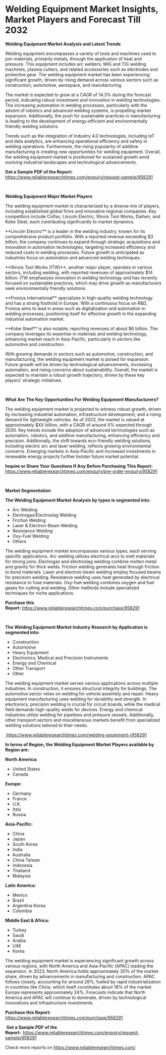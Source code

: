 <p><h1>Welding Equipment Market Insights, Market Players and Forecast Till 2032</h1></p><p><strong>Welding Equipment Market Analysis and Latest Trends</strong></p>
<p><p>Welding equipment encompasses a variety of tools and machines used to join materials, primarily metals, through the application of heat and pressure. This equipment includes arc welders, MIG and TIG welding machines, plasma cutters, and related accessories such as electrodes and protective gear. The welding equipment market has been experiencing significant growth, driven by rising demand across various sectors such as construction, automotive, aerospace, and manufacturing.</p><p>The market is expected to grow at a CAGR of 14.3% during the forecast period, indicating robust investment and innovation in welding technologies. The increasing automation in welding processes, particularly with the advent of robotics and advanced welding systems, is propelling market expansion. Additionally, the push for sustainable practices in manufacturing is leading to the development of energy-efficient and environmentally friendly welding solutions.</p><p>Trends such as the integration of Industry 4.0 technologies, including IoT and data analytics, are enhancing operational efficiency and safety in welding operations. Furthermore, the rising popularity of additive manufacturing is creating new opportunities for welding equipment. Overall, the welding equipment market is positioned for sustained growth amid evolving industrial landscapes and technological advancements.</p></p>
<p><strong>Get a Sample PDF of the Report:&nbsp;</strong> <a href="https://www.reliableresearchtimes.com/enquiry/request-sample/958291?utm_campaign=2334&utm_medium=2&utm_source=Github&utm_content=ia&utm_term=17022025&utm_id=welding-equipment">https://www.reliableresearchtimes.com/enquiry/request-sample/958291</a></p>
<p>&nbsp;</p>
<p><strong>Welding Equipment Major Market Players</strong></p>
<p><p>The welding equipment market is characterized by a diverse mix of players, including established global firms and innovative regional companies. Key competitors include Colfax, Lincoln Electric, Illinois Tool Works, Daihen, and Kobe Steel, each contributing significantly to market dynamics.</p><p>**Lincoln Electric** is a leader in the welding industry, known for its comprehensive product portfolio. With a reported revenue exceeding $3 billion, the company continues to expand through strategic acquisitions and innovation in automation technologies, targeting increased efficiency and reduced costs in welding processes. Future growth is anticipated as industries focus on automation and advanced welding techniques.</p><p>**Illinois Tool Works (ITW)**, another major player, operates in various sectors, including welding, with reported revenues of approximately $14 billion. ITW emphasizes innovation in welding technology and has recently focused on sustainable practices, which may drive growth as manufacturers seek environmentally friendly solutions.</p><p>**Fronius International** specializes in high-quality welding technology and has a strong foothold in Europe. With a continuous focus on R&D, Fronius aims to lead in areas such as digitalization and automation in welding processes, positioning itself for effective growth in the expanding industrial automation market.</p><p>**Kobe Steel** is also notable, reporting revenues of about $6 billion. The company leverages its expertise in materials and welding technology, enhancing market reach in Asia-Pacific, particularly in sectors like automotive and construction.</p><p>With growing demands in sectors such as automotive, construction, and manufacturing, the welding equipment market is poised for expansion. Future growth will be driven by technological advancements, increasing automation, and rising concerns about sustainability. Overall, the market is expected to maintain a robust growth trajectory, driven by these key players' strategic initiatives.</p></p>
<p>&nbsp;</p>
<p><strong>What Are The Key Opportunities For Welding Equipment Manufacturers?</strong></p>
<p><p>The welding equipment market is projected to witness robust growth, driven by increasing industrial automation, infrastructure development, and a rising demand for lightweight vehicles. As of 2023, the market is valued at approximately $XX billion, with a CAGR of around X% expected through 2030. Key trends include the adoption of advanced technologies such as automation, robotics, and additive manufacturing, enhancing efficiency and precision. Additionally, the shift towards eco-friendly welding solutions, including electric arc and laser welding, reflects growing environmental concerns. Emerging markets in Asia-Pacific and increased investments in renewable energy projects further bolster future market potential.</p></p>
<p><strong>Inquire or Share Your Questions If Any Before Purchasing This Report:</strong> <a href="https://www.reliableresearchtimes.com/enquiry/pre-order-enquiry/958291?utm_campaign=2334&utm_medium=2&utm_source=Github&utm_content=ia&utm_term=17022025&utm_id=welding-equipment">https://www.reliableresearchtimes.com/enquiry/pre-order-enquiry/958291</a></p>
<p>&nbsp;</p>
<p><strong>Market Segmentation</strong></p>
<p><strong>The Welding Equipment Market Analysis by types is segmented into:</strong></p>
<p><ul><li>Arc Welding</li><li>Electrogas/Electroslag Welding</li><li>Friction Welding</li><li>Laser & Electron-Beam Welding</li><li>Resistance Welding</li><li>Oxy-Fuel Welding</li><li>Others</li></ul></p>
<p><p>The welding equipment market encompasses various types, each serving specific applications. Arc welding utilizes electrical arcs to melt materials for strong joins. Electrogas and electroslag welding combine molten metal and gravity for thick welds. Friction welding generates heat through friction to bond materials. Laser and electron-beam welding employ focused beams for precision welding. Resistance welding uses heat generated by electrical resistance to fuse materials. Oxy-fuel welding combines oxygen and fuel gases for cutting and welding. Other methods include specialized techniques for niche applications.</p></p>
<p><strong>Purchase this Report:&nbsp;</strong><a href="https://www.reliableresearchtimes.com/purchase/958291?utm_campaign=2334&utm_medium=2&utm_source=Github&utm_content=ia&utm_term=17022025&utm_id=welding-equipment">https://www.reliableresearchtimes.com/purchase/958291</a></p>
<p>&nbsp;</p>
<p><strong>The Welding Equipment Market Industry Research by Application is segmented into:</strong></p>
<p><ul><li>Construction</li><li>Automotive</li><li>Heavy Equipment</li><li>Electronics, Medical and Precision Instruments</li><li>Energy and Chemical</li><li>Other Transport</li><li>Other</li></ul></p>
<p><p>The welding equipment market serves various applications across multiple industries. In construction, it ensures structural integrity for buildings. The automotive sector relies on welding for vehicle assembly and repair. Heavy equipment manufacturing uses welding for durability and strength. In electronics, precision welding is crucial for circuit boards, while the medical field demands high-quality welds for devices. Energy and chemical industries utilize welding for pipelines and pressure vessels. Additionally, other transport sectors and miscellaneous markets benefit from specialized welding solutions tailored to their needs.</p></p>
<p><a href="https://www.reliableresearchtimes.com/welding-equipment-r958291?utm_campaign=2334&utm_medium=2&utm_source=Github&utm_content=ia&utm_term=17022025&utm_id=welding-equipment">&nbsp;https://www.reliableresearchtimes.com/welding-equipment-r958291</a></p>
<p><strong>In terms of Region, the Welding Equipment Market Players available by Region are:</strong></p>
<p>
    <p> <strong> North America: </strong>
        <ul>
            <li>United States</li>
            <li>Canada</li>
        </ul>
        </p> 
    <p> <strong> Europe: </strong>
        <ul>
            <li>Germany</li>
            <li>France</li>
            <li>U.K.</li>
            <li>Italy</li>
            <li>Russia</li>
        </ul>
        </p> 
    <p> <strong> Asia-Pacific: </strong>
        <ul>
            <li>China</li>
            <li>Japan</li>
            <li>South Korea</li>
            <li>India</li>
            <li>Australia</li>
            <li>China Taiwan</li>
            <li>Indonesia</li>
            <li>Thailand</li>
            <li>Malaysia</li>
        </ul>
        </p> 
    <p> <strong> Latin America: </strong>
        <ul>
            <li>Mexico</li>
            <li>Brazil</li>
            <li>Argentina Korea</li>
            <li>Colombia</li>
        </ul>
        </p> 
    <p> <strong> Middle East & Africa: </strong>
        <ul>
            <li>Turkey</li>
            <li>Saudi</li>
            <li>Arabia</li>
            <li>UAE</li>
            <li>Korea</li>
        </ul>
    </p>
    </p>
<p><p>The welding equipment market is experiencing significant growth across various regions, with North America and Asia-Pacific (APAC) leading the expansion. In 2023, North America holds approximately 30% of the market share, driven by advancements in manufacturing and construction. APAC follows closely, accounting for around 28%, fueled by rapid industrialization in countries like China, which itself constitutes about 18% of the market. Europe represents approximately 24%. Forecasts indicate that North America and APAC will continue to dominate, driven by technological innovations and infrastructure investments.</p></p>
<p><strong>Purchase this Report: </strong><a href="https://www.reliableresearchtimes.com/purchase/958291?utm_campaign=2334&utm_medium=2&utm_source=Github&utm_content=ia&utm_term=17022025&utm_id=welding-equipment">https://www.reliableresearchtimes.com/purchase/958291</a></p>
<p>&nbsp;<strong>Get a Sample PDF of the Report:&nbsp;&nbsp;</strong><a href="https://www.reliableresearchtimes.com/enquiry/request-sample/958291?utm_campaign=2334&utm_medium=2&utm_source=Github&utm_content=ia&utm_term=17022025&utm_id=welding-equipment">https://www.reliableresearchtimes.com/enquiry/request-sample/958291</a></p>
<p><strong></strong></p>
<p>Check more reports on <a href="https://www.reliableresearchtimes.com/?utm_campaign=2334&utm_medium=2&utm_source=Github&utm_content=ia&utm_term=17022025&utm_id=welding-equipment">https://www.reliableresearchtimes.com/</a></p>